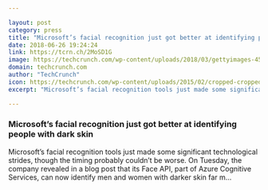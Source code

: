 ```yaml
---

layout: post
category: press
title: "Microsoft’s facial recognition just got better at identifying people with dark skin"
date: 2018-06-26 19:24:24
link: https://tcrn.ch/2MoSD1G
image: https://techcrunch.com/wp-content/uploads/2018/03/gettyimages-452289968.jpg?w=600
domain: techcrunch.com
author: "TechCrunch"
icon: https://techcrunch.com/wp-content/uploads/2015/02/cropped-cropped-favicon-gradient.png?w=180
excerpt: "Microsoft’s facial recognition tools just made some significant technological strides, though the timing probably couldn’t be worse. On Tuesday, the company revealed in a blog post that its Face API, part of Azure Cognitive Services, can now identify men and women with darker skin far m…"

---
```


### Microsoft’s facial recognition just got better at identifying people with dark skin

Microsoft’s facial recognition tools just made some significant technological strides, though the timing probably couldn’t be worse. On Tuesday, the company revealed in a blog post that its Face API, part of Azure Cognitive Services, can now identify men and women with darker skin far m…